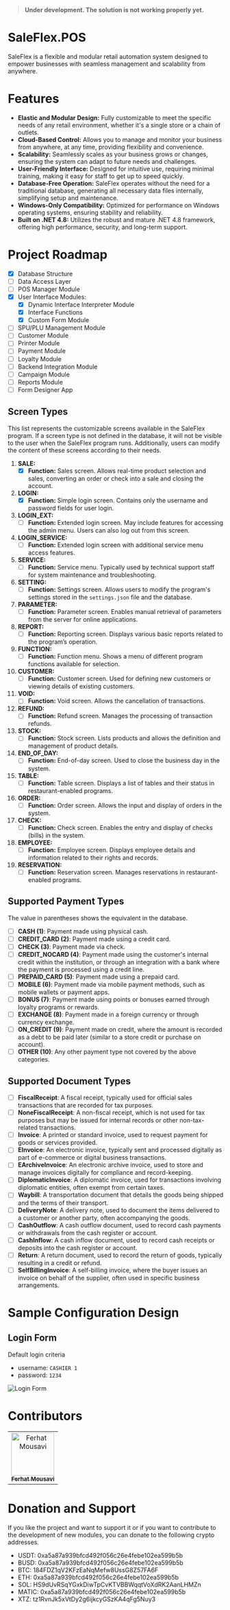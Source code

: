 > **Under development. The solution is not working properly yet.**

# SaleFlex.POS
SaleFlex is a flexible and modular retail automation system designed to empower businesses with seamless management and scalability from anywhere.

# Features
- **Elastic and Modular Design:** Fully customizable to meet the specific needs of any retail environment, whether it's a single store or a chain of outlets.
- **Cloud-Based Control:** Allows you to manage and monitor your business from anywhere, at any time, providing flexibility and convenience.
- **Scalability:** Seamlessly scales as your business grows or changes, ensuring the system can adapt to future needs and challenges.
- **User-Friendly Interface:** Designed for intuitive use, requiring minimal training, making it easy for staff to get up to speed quickly.
- **Database-Free Operation:** SaleFlex operates without the need for a traditional database, generating all necessary data files internally, simplifying setup and maintenance.
- **Windows-Only Compatibility:** Optimized for performance on Windows operating systems, ensuring stability and reliability.
- **Built on .NET 4.8:** Utilizes the robust and mature .NET 4.8 framework, offering high performance, security, and long-term support.

# Project Roadmap

- [X] Database Structure
- [ ] Data Access Layer
- [ ] POS Manager Module
- [X] User Interface Modules:
  - [X] Dynamic Interface Interpreter Module
  - [X] Interface Functions
  - [X] Custom Form Module
- [ ] SPU/PLU Management Module
- [ ] Customer Module
- [ ] Printer Module
- [ ] Payment Module
- [ ] Loyalty Module
- [ ] Backend Integration Module
- [ ] Campaign Module
- [ ] Reports Module
- [ ] Form Designer App

## Screen Types

This list represents the customizable screens available in the SaleFlex program. If a screen type is not defined in the database, it will not be visible to the user when the SaleFlex program runs. Additionally, users can modify the content of these screens according to their needs.

1. **SALE:**  
   - [X] **Function:** Sales screen. Allows real-time product selection and sales, converting an order or check into a sale and closing the account.
2. **LOGIN:**  
   - [X] **Function:** Simple login screen. Contains only the username and password fields for user login.
3. **LOGIN_EXT:**  
   - [ ] **Function:** Extended login screen. May include features for accessing the admin menu. Users can also log out from this screen.
4. **LOGIN_SERVICE:**  
   - [ ] **Function:** Extended login screen with additional service menu access features.
5. **SERVICE:**  
   - [ ] **Function:** Service menu. Typically used by technical support staff for system maintenance and troubleshooting.
6. **SETTING:**  
   - [ ] **Function:** Settings screen. Allows users to modify the program's settings stored in the `settings.json` file and the database.
7. **PARAMETER:**  
   - [ ] **Function:** Parameter screen. Enables manual retrieval of parameters from the server for online applications.
8. **REPORT:**  
   - [ ] **Function:** Reporting screen. Displays various basic reports related to the program’s operation.
9. **FUNCTION:**  
   - [ ] **Function:** Function menu. Shows a menu of different program functions available for selection.
10. **CUSTOMER:**  
    - [ ] **Function:** Customer screen. Used for defining new customers or viewing details of existing customers.
11. **VOID:**  
    - [ ] **Function:** Void screen. Allows the cancellation of transactions.
12. **REFUND:**  
    - [ ] **Function:** Refund screen. Manages the processing of transaction refunds.
13. **STOCK:**  
    - [ ] **Function:** Stock screen. Lists products and allows the definition and management of product details.
14. **END_OF_DAY:**  
    - [ ] **Function:** End-of-day screen. Used to close the business day in the system.
15. **TABLE:**  
    - [ ] **Function:** Table screen. Displays a list of tables and their status in restaurant-enabled programs.
16. **ORDER:**  
    - [ ] **Function:** Order screen. Allows the input and display of orders in the system.
17. **CHECK:**  
    - [ ] **Function:** Check screen. Enables the entry and display of checks (bills) in the system.
18. **EMPLOYEE:**  
    - [ ] **Function:** Employee screen. Displays employee details and information related to their rights and records.
19. **RESERVATION:**  
    - [ ] **Function:** Reservation screen. Manages reservations in restaurant-enabled programs.

## Supported Payment Types
The value in parentheses shows the equivalent in the database.

- [ ] **CASH (1)**: Payment made using physical cash.
- [ ] **CREDIT_CARD (2)**: Payment made using a credit card.
- [ ] **CHECK (3)**: Payment made via check.
- [ ] **CREDIT_NOCARD (4)**: Payment made using the customer's internal credit within the institution, or through an integration with a bank where the payment is processed using a credit line.
- [ ] **PREPAID_CARD (5)**: Payment made using a prepaid card.
- [ ] **MOBILE (6)**: Payment made via mobile payment methods, such as mobile wallets or payment apps.
- [ ] **BONUS (7)**: Payment made using points or bonuses earned through loyalty programs or rewards.
- [ ] **EXCHANGE (8)**: Payment made in a foreign currency or through currency exchange.
- [ ] **ON_CREDIT (9)**: Payment made on credit, where the amount is recorded as a debt to be paid later (similar to a store credit or purchase on account).
- [ ] **OTHER (10)**: Any other payment type not covered by the above categories.

## Supported Document Types

- [ ] **FiscalReceipt**: A fiscal receipt, typically used for official sales transactions that are recorded for tax purposes.
- [ ] **NoneFiscalReceipt**: A non-fiscal receipt, which is not used for tax purposes but may be issued for internal records or other non-tax-related transactions.
- [ ] **Invoice**: A printed or standard invoice, used to request payment for goods or services provided.
- [ ] **EInvoice**: An electronic invoice, typically sent and processed digitally as part of e-commerce or digital business transactions.
- [ ] **EArchiveInvoice**: An electronic archive invoice, used to store and manage invoices digitally for compliance and record-keeping.
- [ ] **DiplomaticInvoice**: A diplomatic invoice, used for transactions involving diplomatic entities, often exempt from certain taxes.
- [ ] **Waybill**: A transportation document that details the goods being shipped and the terms of their transport.
- [ ] **DeliveryNote**: A delivery note, used to document the items delivered to a customer or another party, often accompanying the goods.
- [ ] **CashOutflow**: A cash outflow document, used to record cash payments or withdrawals from the cash register or account.
- [ ] **CashInflow**: A cash inflow document, used to record cash receipts or deposits into the cash register or account.
- [ ] **Return**: A return document, used to record the return of goods, typically resulting in a credit or refund.
- [ ] **SelfBillingInvoice**: A self-billing invoice, where the buyer issues an invoice on behalf of the supplier, often used in specific business arrangements.

# Sample Configuration Design
## Login Form

Default login criteria
- username: `CASHIER 1` 
- password: `1234`

![Login Form](https://github.com/SaleFlex/.github/blob/main/profile/saleflex.pos.login.form.sample.jpg?raw=true)

# Contributors

<table>
<tr>
    <td align="center">
        <a href="https://github.com/ferhat-mousavi">
            <img src="https://avatars.githubusercontent.com/u/5930760?v=4" width="100;" alt="Ferhat Mousavi"/>
            <br />
            <sub><b>Ferhat Mousavi</b></sub>
        </a>
    </td>
</tr>
</table>

# Donation and Support
If you like the project and want to support it or if you want to contribute to the development of new modules, you can donate to the following crypto addresses.

- USDT: 0xa5a87a939bfcd492f056c26e4febe102ea599b5b
- BUSD: 0xa5a87a939bfcd492f056c26e4febe102ea599b5b
- BTC: 184FDZ1qV2KFzEaNqMefw8UssG8Z57FA6F
- ETH: 0xa5a87a939bfcd492f056c26e4febe102ea599b5b
- SOL: HS9dUvRSqYGxkDiwTpCvKTVBBWqqtVoXdRK2AanLHMZn
- MATIC: 0xa5a87a939bfcd492f056c26e4febe102ea599b5b
- XTZ: tz1RvnJk5xVtDy2g6ijkcyGSzKA4qFg5Nuy3
